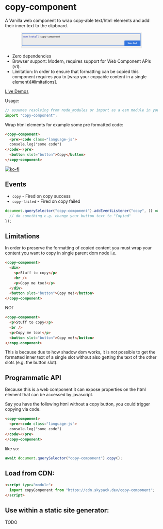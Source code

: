 # copy-component

A Vanilla web component to wrap copy-able text/html elements and add their inner text to the clipboard.

<div align="center">
  <a href="https://griffa.dev/demos/copy-component/">
    <img src="https://raw.githubusercontent.com/Georgegriff/copy-component/main/copy-component.png?raw=true" width="400" height="52" alt="Screenshot of the copy component">
  </a>
</div>

- Zero dependencies
- Browser support: Modern, requires support for Web Component APIs (v1).
- Limitation: In order to ensure that formatting can be copied this component requires you to [wrap your copyable content in a single element)[#limitations].

[Live Demos](https://griffa.dev/demos/copy-component/)

Usage:

```js
// assumes resolving from node_modules or import as a esm module in your html.
import "copy-component";
```

Wrap html elements for example some pre formatted code:

```html
<copy-component>
  <pre><code class="language-js">
  console.log("some code")
</code></pre>
  <button slot="button">Copy</button>
</copy-component>
```

[![ko-fi](https://www.ko-fi.com/img/githubbutton_sm.svg)](https://ko-fi.com/G2G221OBA)

## Events

- `copy` - Fired on copy success
- `copy-failed` - Fired on copy failed

```js
document.querySelector("copy-component").addEventListener("copy", () => {
  // do something e.g. change your button text to "Copied"
});
```

## Limitations

In order to preserve the formatting of copied content you must wrap your content you want to copy in single parent dom node i.e.

```html
<copy-component>
  <div>
    <p>Stuff to copy</p>
    <br />
    <p>Copy me too!</p>
  </div>
  <button slot="button">Copy me!</button>
</copy-component>
```

NOT

```html
<copy-component>
  <p>Stuff to copy</p>
  <br />
  <p>Copy me too!</p>
  <button slot="button">Copy me!</button>
</copy-component>
```

This is because due to how shadow dom works, it is not possible to get the formatted inner text of a single slot without also getting the text of the other slots (e.g. the button slot).

## Programmatic API

Because this is a web component it can expose properties on the html element that can be accessed by javascript.

Say you have the following html without a copy button, you could trigger copying via code.

```html
<copy-component>
  <pre><code class="language-js">
  console.log("some code")
</code></pre>
</copy-component>
```

like so:

```js
await document.querySelector("copy-component").copy();
```

## Load from CDN:

```html
<script type="module">
  import copyComponent from "https://cdn.skypack.dev/copy-component";
</script>
```

## Use within a static site generator:

TODO
